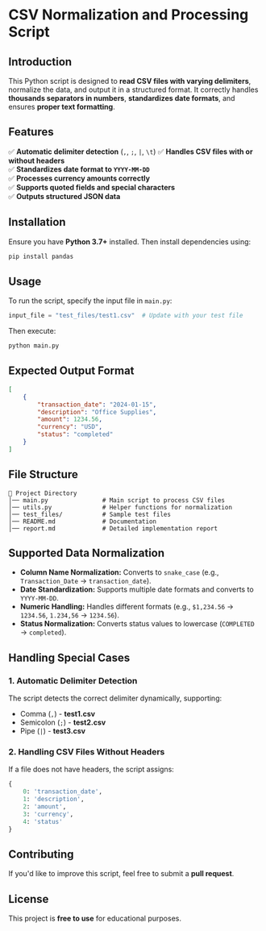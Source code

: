 # **CSV Normalization and Processing Script**

## **Introduction**
This Python script is designed to **read CSV files with varying delimiters**, normalize the data, and output it in a structured format. It correctly handles **thousands separators in numbers**, **standardizes date formats**, and ensures **proper text formatting**.

## **Features**
✅ **Automatic delimiter detection** (`,`, `;`, `|`, `\t`)
✅ **Handles CSV files with or without headers**  
✅ **Standardizes date format to `YYYY-MM-DD`**  
✅ **Processes currency amounts correctly**  
✅ **Supports quoted fields and special characters**  
✅ **Outputs structured JSON data**  

## **Installation**
Ensure you have **Python 3.7+** installed. Then install dependencies using:  
```sh
pip install pandas
```

## **Usage**
To run the script, specify the input file in `main.py`:
```python
input_file = "test_files/test1.csv"  # Update with your test file
```
Then execute:
```sh
python main.py
```

## **Expected Output Format**
```json
[
    {
        "transaction_date": "2024-01-15",
        "description": "Office Supplies",
        "amount": 1234.56,
        "currency": "USD",
        "status": "completed"
    }
]
```

## **File Structure**
```
📂 Project Directory
│── main.py               # Main script to process CSV files
│── utils.py              # Helper functions for normalization
│── test_files/           # Sample test files
│── README.md             # Documentation
│── report.md             # Detailed implementation report
```

## **Supported Data Normalization**
- **Column Name Normalization:** Converts to `snake_case` (e.g., `Transaction_Date` → `transaction_date`).
- **Date Standardization:** Supports multiple date formats and converts to `YYYY-MM-DD`.
- **Numeric Handling:** Handles different formats (e.g., `$1,234.56` → `1234.56`, `1.234,56` → `1234.56`).
- **Status Normalization:** Converts status values to lowercase (`COMPLETED` → `completed`).

## **Handling Special Cases**
### **1. Automatic Delimiter Detection**
The script detects the correct delimiter dynamically, supporting:
- Comma (`,`) - **test1.csv**
- Semicolon (`;`) - **test2.csv**
- Pipe (`|`) - **test3.csv**

### **2. Handling CSV Files Without Headers**
If a file does not have headers, the script assigns:
```python
{
    0: 'transaction_date',
    1: 'description',
    2: 'amount',
    3: 'currency',
    4: 'status'
}
```

## **Contributing**
If you'd like to improve this script, feel free to submit a **pull request**.

## **License**
This project is **free to use** for educational purposes.

